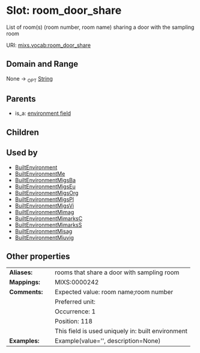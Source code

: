 
# Slot: room_door_share


List of room(s) (room number, room name) sharing a door with the sampling room

URI: [mixs.vocab:room_door_share](https://w3id.org/mixs/vocab/room_door_share)


## Domain and Range

None ->  <sub>OPT</sub> [String](types/String.md)

## Parents

 *  is_a: [environment field](environment_field.md)

## Children


## Used by

 * [BuiltEnvironment](BuiltEnvironment.md)
 * [BuiltEnvironmentMe](BuiltEnvironmentMe.md)
 * [BuiltEnvironmentMigsBa](BuiltEnvironmentMigsBa.md)
 * [BuiltEnvironmentMigsEu](BuiltEnvironmentMigsEu.md)
 * [BuiltEnvironmentMigsOrg](BuiltEnvironmentMigsOrg.md)
 * [BuiltEnvironmentMigsPl](BuiltEnvironmentMigsPl.md)
 * [BuiltEnvironmentMigsVi](BuiltEnvironmentMigsVi.md)
 * [BuiltEnvironmentMimag](BuiltEnvironmentMimag.md)
 * [BuiltEnvironmentMimarksC](BuiltEnvironmentMimarksC.md)
 * [BuiltEnvironmentMimarksS](BuiltEnvironmentMimarksS.md)
 * [BuiltEnvironmentMisag](BuiltEnvironmentMisag.md)
 * [BuiltEnvironmentMiuvig](BuiltEnvironmentMiuvig.md)

## Other properties

|  |  |  |
| --- | --- | --- |
| **Aliases:** | | rooms that share a door with sampling room |
| **Mappings:** | | MIXS:0000242 |
| **Comments:** | | Expected value: room name;room number |
|  | | Preferred unit:  |
|  | | Occurrence: 1 |
|  | | Position: 118 |
|  | | This field is used uniquely in: built environment |
| **Examples:** | | Example(value='', description=None) |

